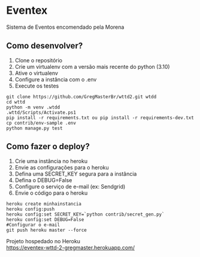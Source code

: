 # Eventex 

Sistema de Eventos encomendado pela Morena

## Como desenvolver?
1. Clone o repositório
2. Crie um virtualenv com a versão mais recente do python (3.10)
3. Ative o virtualenv
4. Configure a instância com o .env
5. Execute os testes

```console
git clone https://github.com/GregMasterBr/wttd2.git wtdd
cd wttd
python -m venv .wtdd
.wttd/Scripts/Activate.ps1
pip install -r requirements.txt ou pip install -r requirements-dev.txt
cp contrib/env-sample .env
python manage.py test
```

## Como fazer o deploy?
1. Crie uma instância no heroku
2. Envie as configurações para o heroku
3. Defina uma SECRET_KEY segura para a instância
4. Defina o DEBUG=False
5. Configure o serviço de e-mail (ex: Sendgrid)
6. Envie o código para o heroku


```console
heroku create minhainstancia
heroku config:push
heroku config:set SECRET_KEY=`python contrib/secret_gen.py`
heroku config:set DEBUG=False
#Configurar o e-mail
git push heroku master --force

```

Projeto hospedado no Heroku  
<https://eventex-wttd-2-gregmaster.herokuapp.com/>
